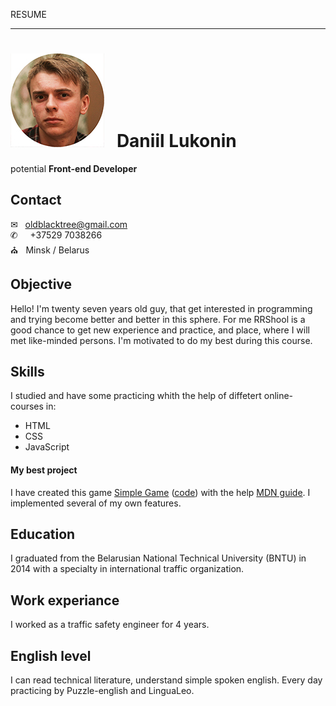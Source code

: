 RESUME
* * *
# ![Alt text](img/face150px.jpg) &nbsp; Daniil Lukonin                                        
potential **Front-end Developer** 

## Contact
&#x2709; &nbsp; oldblacktree@gmail.com <br>
&#x2706; &nbsp; &nbsp; +37529 7038266 <br>
&#9962; &nbsp; Minsk / Belarus <br>

## Objective
Hello! I'm twenty seven years old guy, that get interested in programming and trying become better and better in this sphere. For me RRShool is a good chance to get new experience and practice, and place, where I will met like-minded persons. I'm motivated to do my best during this course.

## Skills
I studied and have some practicing whith the help of diffetert online-courses in:
- HTML
- CSS
- JavaScript

#### My best project
I have created this game [Simple Game](https://oldblacktree.github.io/SimpleGame/) ([code](https://github.com/oldblacktree/SimpleGame)) with the help [MDN guide](https://developer.mozilla.org/ru/docs/Games/Tutorials/2D_Breakout_game_pure_JavaScript). 
I implemented several of my own features.

## Education
I graduated from the Belarusian National Technical University (BNTU) in 2014 with a specialty in international traffic organization.

## Work experiance
I worked as a traffic safety engineer for 4 years.

## English level
I can read technical literature, understand simple spoken english. Every day practicing by Puzzle-english and LinguaLeo.
